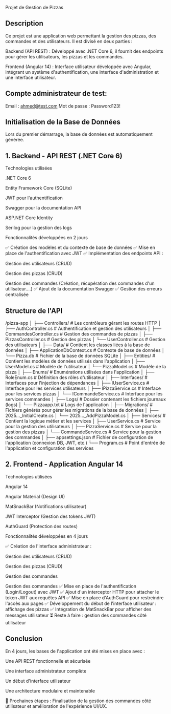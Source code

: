 Projet de Gestion de Pizzas

## Description

Ce projet est une application web permettant la gestion des pizzas, des commandes et des utilisateurs. Il est divisé en deux parties :

Backend (API REST) : Développé avec .NET Core 6, il fournit des endpoints pour gérer les utilisateurs, les pizzas et les commandes.

Frontend (Angular 14) : Interface utilisateur développée avec Angular, intégrant un système d'authentification, une interface d'administration et une interface utilisateur.

## Compte administrateur de test:

Email : ahmed@test.com
Mot de passe : Password123!

## Initialisation de la Base de Données

Lors du premier démarrage, la base de données est automatiquement générée.

## 1. Backend - API REST (.NET Core 6)

Technologies utilisées

.NET Core 6

Entity Framework Core (SQLite)

JWT pour l'authentification

Swagger pour la documentation API

ASP.NET Core Identity

Serilog pour la gestion des logs

Fonctionnalités développées en 2 jours

✅ Création des modèles et du contexte de base de données
✅ Mise en place de l'authentification avec JWT
✅ Implémentation des endpoints API :

Gestion des utilisateurs (CRUD)

Gestion des pizzas (CRUD)

Gestion des commandes (Création, récupération des commandes d'un utilisateur....)
✅ Ajout de la documentation Swagger
✅ Gestion des erreurs centralisée

## Structure de l'API
/pizza-app
│
├── Controllers/               # Les contrôleurs gérant les routes HTTP
│   ├── AuthController.cs      # Authentification et gestion des utilisateurs
│   ├── CommandesController.cs # Gestion des commandes de pizzas
│   ├── PizzasController.cs    # Gestion des pizzas
│   └── UserController.cs      # Gestion des utilisateurs
│
├── Data/                      # Contient les classes liées à la base de données
│   ├── ApplicationDbContext.cs # Contexte de base de données
│   └── Pizza.db               # Fichier de la base de données SQLite
│
├── Entities/                  # Contient les modèles de données utilisés dans l'application
│   ├── UserModel.cs           # Modèle de l'utilisateur
│   └── PizzaModel.cs          # Modèle de la pizza
│
├── Enums/                     # Enumérations utilisées dans l'application
│   ├── RoleEnum.cs            # Définition des rôles d'utilisateur
│
├── Interfaces/                # Interfaces pour l'injection de dépendances
│   ├── IUserService.cs        # Interface pour les services utilisateurs
│   ├── IPizzaService.cs       # Interface pour les services pizzas
│   └── ICommandeService.cs    # Interface pour les services commandes
│
├── Logs/                      # Dossier contenant les fichiers journaux (logs)
│   └── Pizzaapp.txt           # Logs de l'application
│
├── Migrations/                # Fichiers générés pour gérer les migrations de la base de données
│   ├── 2025..._InitialCreate.cs
│   └── 2025..._AddPizzaModel.cs
│
├── Services/                  # Contient la logique métier et les services
│   ├── UserService.cs         # Service pour la gestion des utilisateurs
│   ├── PizzaService.cs        # Service pour la gestion des pizzas
│   └── CommandeService.cs     # Service pour la gestion des commandes
│
├── appsettings.json           # Fichier de configuration de l'application (connexion DB, JWT, etc.)
└── Program.cs                 # Point d'entrée de l'application et configuration des services





## 2. Frontend - Application Angular 14

Technologies utilisées

Angular 14

Angular Material (Design UI)

MatSnackBar (Notifications utilisateur)

JWT Interceptor (Gestion des tokens JWT)

AuthGuard (Protection des routes)

Fonctionnalités développées en 4 jours

✅ Création de l'interface administrateur :

Gestion des utilisateurs (CRUD)

Gestion des pizzas (CRUD)

Gestion des commandes

Gestion des commandes
✅ Mise en place de l'authentification (Login/Logout) avec JWT
✅ Ajout d'un interceptor HTTP pour attacher le token JWT aux requêtes API
✅ Mise en place d'AuthGuard pour restreindre l'accès aux pages
✅ Développement du début de l'interface utilisateur : affichage des pizzas
✅ Intégration de MatSnackBar pour afficher des messages utilisateur
⏳ Reste à faire : gestion des commandes côté utilisateur

## Conclusion

En 4 jours, les bases de l'application ont été mises en place avec :

Une API REST fonctionnelle et sécurisée

Une interface administrateur complète

Un début d'interface utilisateur

Une architecture modulaire et maintenable

🎯 Prochaines étapes : Finalisation de la gestion des commandes côté utilisateur et amélioration de l'expérience UI/UX.
